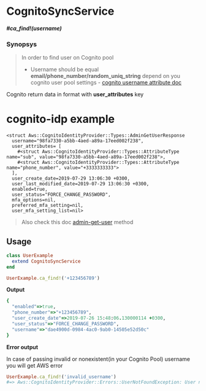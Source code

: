 # CognitoSyncService

__*#ca_find!(username)*__

### Synopsys

> In order to find user on Cognito pool
> - Username should be equal __email/phone_number/random_uniq_string__ depend on you cognito user pool settings - [cognito username attribute doc](https://docs.aws.amazon.com/en_us/cognito/latest/developerguide/user-pool-settings-attributes.html#user-pool-settings-usernames)

Cognito return data in format with __user_attributes__ key

# cognito-idp example
```
<struct Aws::CognitoIdentityProvider::Types::AdminGetUserResponse
  username="98fa7330-a5bb-4aed-a89a-17eed002f238",
  user_attributes= [
    #<struct Aws::CognitoIdentityProvider::Types::AttributeType name="sub", value="98fa7330-a5bb-4aed-a89a-17eed002f238">,
    #<struct Aws::CognitoIdentityProvider::Types::AttributeType name="phone_number", value="+3333333333">
  ],
  user_create_date=2019-07-29 13:06:30 +0300,
  user_last_modified_date=2019-07-29 13:06:30 +0300,
  enabled=true,
  user_status="FORCE_CHANGE_PASSWORD",
  mfa_options=nil,
  preferred_mfa_setting=nil,
  user_mfa_setting_list=nil>

```
>
>
> Also check this doc [admin-get-user](https://docs.aws.amazon.com/cli/latest/reference/cognito-idp/admin-get-user.html) method

## Usage

```ruby
class UserExample
  extend CognitoSyncService
end

UserExample.ca_find!('+123456789')
```

__Output__

```ruby
{
  "enabled"=>true,
  "phone_number"=>"+123456789",
  "user_create_date"=>2019-07-26 15:48:06.130000114 +0300,
  "user_status"=>"FORCE_CHANGE_PASSWORD",
  "username"=>"dae4900d-0984-4ac0-9ab0-14505e52d50c"
}
```
__Error output__


In case of passing invalid or nonexistent(in your Cognito Pool) username you will get AWS error

```ruby
UserExample.ca_find!('invalid_username')
#=> Aws::CognitoIdentityProvider::Errors::UserNotFoundException: User not found.
```
